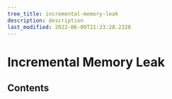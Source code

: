 ```yaml
---
tree_title: incremental-memory-leak
description: description
last_modified: 2022-06-09T21:23:28.2328
---
```


# Incremental Memory Leak

## Contents
